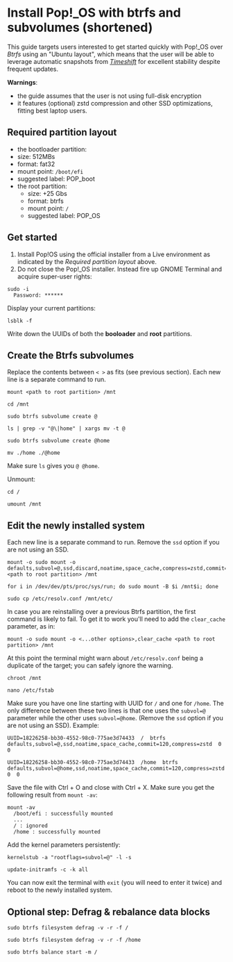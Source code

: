 # Install Pop!_OS with **btrfs** and subvolumes (shortened)

This guide targets users interested to get started quickly with Pop!\_OS over _Btrfs_ using an "Ubuntu layout", which means that the user will be able to leverage automatic snapshots from [_Timeshift_](https://github.com/linuxmint/timeshift) for excellent stability despite frequent updates.

__Warnings__:
- the guide assumes that the user is not using full-disk encryption
- it features (optional) zstd compression and other SSD optimizations, fitting best laptop users.

## Required partition layout
- the bootloader partition:
 - size: 512MBs
 - format: fat32
 - mount point: `/boot/efi`
 - suggested label: POP_boot
- the root partition:
  - size: +25 Gbs
  - format: btrfs
  - mount point: `/`
  - suggested label: POP_OS

## Get started

1. Install Pop!OS using the official installer from a Live environment as indicated by the _Required partition layout_ above.
2. Do not close the Pop!_OS installer. Instead fire up GNOME Terminal and acquire super-user rights:

```
sudo -i
  Password: ******
```
  
Display your current partitions:
```
lsblk -f
```

Write down the UUIDs of both the __booloader__ and __root__ partitions.

## Create the Btrfs subvolumes

Replace the contents between `< >` as fits (see previous section). Each new line is a separate command to run.

```
mount <path to root partition> /mnt

cd /mnt

sudo btrfs subvolume create @

ls | grep -v "@\|home" | xargs mv -t @

sudo btrfs subvolume create @home

mv ./home ./@home
```

Make sure `ls` gives you `@ @home`.

Unmount:
```
cd /

umount /mnt
```

## Edit the newly installed system

Each new line is a separate command to run. Remove the `ssd` option if you are not using an SSD.
```
mount -o sudo mount -o defaults,subvol=@,ssd,discard,noatime,space_cache,compress=zstd,commit=120 <path to root partition> /mnt

for i in /dev/dev/pts/proc/sys/run; do sudo mount -B $i /mnt$i; done

sudo cp /etc/resolv.conf /mnt/etc/
```

In case you are reinstalling over a previous Btrfs partition, the first command is likely to fail. To get it to work you'll need to add the `clear_cache` parameter, as in:

```
mount -o sudo mount -o <...other options>,clear_cache <path to root partition> /mnt
```

At this point the terminal might warn about `/etc/resolv.conf` being a duplicate of the target; you can safely ignore the warning.

```
chroot /mnt

nano /etc/fstab
```

Make sure you have one line starting with UUID for `/` and one for `/home`. The only difference between these two lines is that one uses the `subvol=@` parameter while the other uses `subvol=@home`. (Remove the `ssd` option if you are not using an SSD). Example:

```
UUID=18226258-bb30-4552-98c0-775ae3d74433  /  btrfs  defaults,subvol=@,ssd,noatime,space_cache,commit=120,compress=zstd  0  0

UUID=18226258-bb30-4552-98c0-775ae3d74433  /home  btrfs  defaults,subvol=@home,ssd,noatime,space_cache,commit=120,compress=zstd  0  0
```
Save the file with Ctrl + O and close with Ctrl + X. Make sure you get the following result from `mount -av`:

```
mount -av
  /boot/efi : successfully mounted
  ...
  / : ignored
  /home : successfully mounted
```

Add the kernel parameters persistently:

```
kernelstub -a "rootflags=subvol=@" -l -s

update-initramfs -c -k all
```
You can now exit the terminal with `exit` (you will need to enter it twice) and reboot to the newly installed system.

## Optional step: Defrag & rebalance data blocks

```
sudo btrfs filesystem defrag -v -r -f /

sudo btrfs filesystem defrag -v -r -f /home

sudo btrfs balance start -m /
```